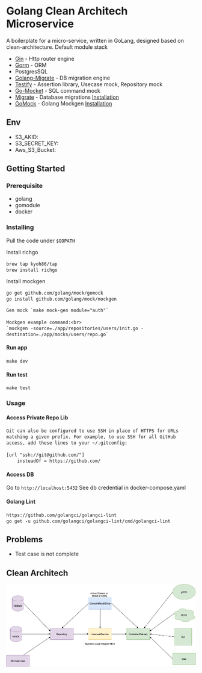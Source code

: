 # Golang Clean Architech Microservice

A boilerplate for a micro-service, written in GoLang, designed based on clean-architecture.
Default module stack
- [Gin](https://github.com/gin-gonic/gin) - Http router engine
- [Gorm](http://gorm.io/) - ORM
- PostgresSQL
- [Golang-Migrate](https://github.com/golang-migrate/migrate) - DB migration engine
- [Testify](https://github.com/stretchr/testify) - Assertion library, Usecase mock, Repository mock 
- [Go-Mocket](https://github.com/Selvatico/go-mocket) - SQL command mock
- [Migrate](https://github.com/golang-migrate/migrate) - Database migrations [Installation](https://github.com/golang-migrate/migrate/tree/master/cli)
- [GoMock](https://github.com/golang/mock) - Golang Mockgen [Installation](https://github.com/golang/mock)

## Env 
- S3_AKID:
- S3_SECRET_KEY:
- Aws_S3_Bucket:
## Getting Started


### Prerequisite
- golang
- gomodule
- docker

### Installing

Pull the code under `$GOPATH`

Install richgo
```
brew tap kyoh86/tap
brew install richgo
```

Install mockgen
```
go get github.com/golang/mock/gomock
go install github.com/golang/mock/mockgen
```

```
Gen mock `make mock-gen module="auth"`

Mockgen example command:<br>
`mockgen -source=./app/repositories/users/init.go -destination=./app/mocks/users/repo.go`
```

#### Run app
```
make dev
```

#### Run test
```
make test
```

### Usage

#### Access Private Repo Lib
```
Git can also be configured to use SSH in place of HTTPS for URLs matching a given prefix. For example, to use SSH for all GitHub access, add these lines to your ~/.gitconfig:

[url "ssh://git@github.com/"]
	insteadOf = https://github.com/
```

#### Access DB
Go to `http://localhost:5432`
See db credential in docker-compose.yaml

#### Golang Lint
```
https://github.com/golangci/golangci-lint
go get -u github.com/golangci/golangci-lint/cmd/golangci-lint
```

## Problems
- Test case is not complete


## Clean Architech
![clean architech](https://raw.githubusercontent.com/athiwatp/assetica/master/clean-arch.png)